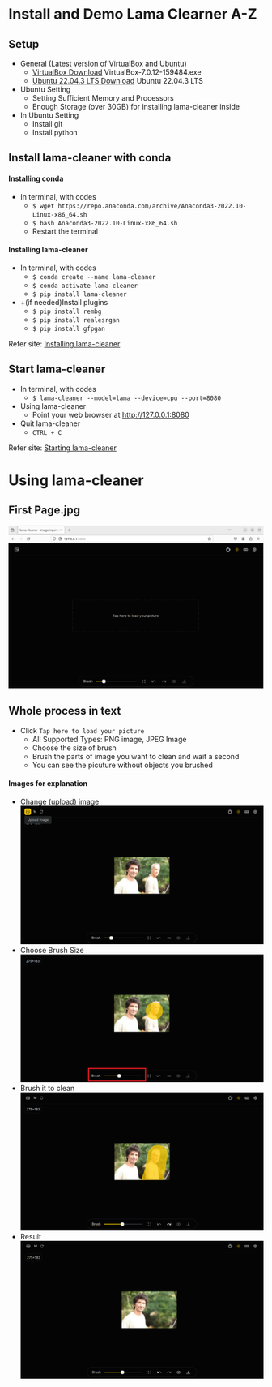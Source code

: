 # Install and Demo Lama Clearner A-Z

## Setup
- General (Latest version of VirtualBox and Ubuntu)
  - [VirtualBox Download](https://www.virtualbox.org/wiki/Downloads) VirtualBox-7.0.12-159484.exe 
  - [Ubuntu 22.04.3 LTS Download](https://ubuntu.com/download/desktop) Ubuntu 22.04.3 LTS
- Ubuntu Setting
  - Setting Sufficient Memory and Processors
  - Enough Storage (over 30GB) for installing lama-cleaner inside
- In Ubuntu Setting
  - Install git
  - Install python
 
## Install lama-cleaner with conda
#### Installing conda
- In terminal, with codes
  - `$ wget https://repo.anaconda.com/archive/Anaconda3-2022.10-Linux-x86_64.sh`
  - `$ bash Anaconda3-2022.10-Linux-x86_64.sh`
  - Restart the terminal
#### Installing lama-cleaner
- In terminal, with codes
  - `$ conda create --name lama-cleaner`
  - `$ conda activate lama-cleaner`
  - `$ pip install lama-cleaner`
- +(if needed)Install plugins
  - `$ pip install rembg`
  - `$ pip install realesrgan`
  - `$ pip install gfpgan`


Refer site: [Installing lama-cleaner](https://www.linuxlinks.com/machine-learning-linux-lama-cleaner-self-hostable-inpainting-tool/) 


## Start lama-cleaner
- In terminal, with codes
  - `$ lama-cleaner --model=lama --device=cpu --port=8080`
- Using lama-cleaner
  - Point your web browser at http://127.0.0.1:8080
- Quit lama-cleaner
  - `CTRL + C`
 

Refer site: [Starting lama-cleaner](https://www.linuxlinks.com/machine-learning-linux-lama-cleaner-self-hostable-inpainting-tool/2/) 

# Using lama-cleaner

## First Page.jpg
![First page](https://github.com/kobehustle/lama-cleaner-Project-2024-Jan/blob/11eb8cb6df716d68dba266b3f274225f3d9a1f60/Imgaes/UI%20screenshot.png)

## Whole process in text
- Click `Tap here to load your picture`
  - All Supported Types: PNG image, JPEG Image
  - Choose the size of brush
  - Brush the parts of image you want to clean and wait a second
  - You can see the picuture without objects you brushed
 
#### Images for explanation
- Change (upload) image
![Upload Image](https://github.com/kobehustle/lama-cleaner-Project-2024-Jan/blob/45ac86121feb963ee571a917c8a2e7ad7418ac43/Imgaes/UI%20screenshot3.png)
- Choose Brush Size
![Choose Brush Size](https://github.com/kobehustle/lama-cleaner-Project-2024-Jan/blob/0a96ba2e1ca9a2ad7d72929a3be96471f6948049/Imgaes/UI%20screenshot6%20-%20Brush%20size.png)
- Brush it to clean
![Brush it to clean](https://github.com/kobehustle/lama-cleaner-Project-2024-Jan/blob/0a96ba2e1ca9a2ad7d72929a3be96471f6948049/Imgaes/UI%20screenshot7%20-%20Brush%20to%20cleaning.png)
- Result
![Result](https://github.com/kobehustle/lama-cleaner-Project-2024-Jan/blob/53ab21ce2d97b25ee2e16bc24add83a82d4f29ba/Imgaes/UI%20screenshot8%20-%20After%20brushing.png)
